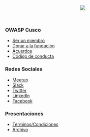 <!--### Chapter Information
* Chapter Region -->

<br>
<p align="center">
  <img src="OWASP-Cusco.png">
</p>
<br>

### OWASP Cusco
* [Ser un miembro](https://www.owasp.org/index.php/Membership)
* [Donar a la fundación](https://owasp.org/donate)
* [Acuerdos](https://owasp.org/www-policy/legal/speaker-agreement)
* [Código de conducta](https://owasp.org/www-policy/operational/conferences-events.html)
### Redes Sociales
* [Meetup](https://www.meetup.com/owasp-cusco-meetup-group/)
* [Slack](https://owasp.slack.com/messages/chapter-cusco/)
* [Twitter](https://twitter.com/owaspcusco)
* [LinkedIn](https://pe.linkedin.com/company/owaspcusco)
* [Facebook](https://www.facebook.com/OwaspCusco/)
### Presentaciones
* [Terminos/Condiciones]()
* [Archivo]()
